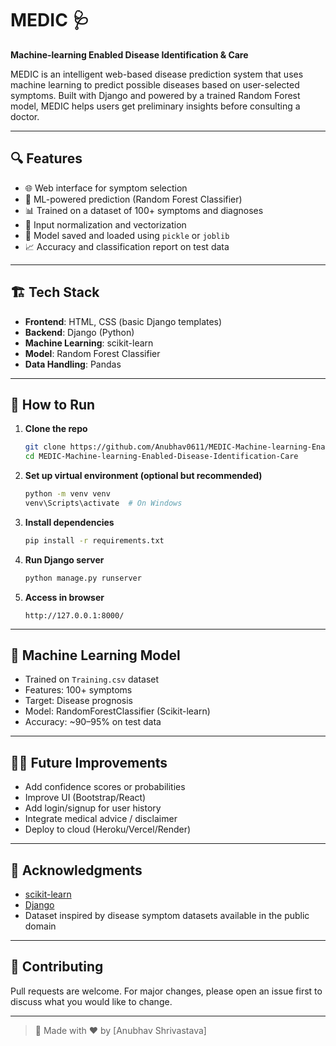 
# MEDIC 🩺  
**Machine-learning Enabled Disease Identification & Care**

MEDIC is an intelligent web-based disease prediction system that uses machine learning to predict possible diseases based on user-selected symptoms. Built with Django and powered by a trained Random Forest model, MEDIC helps users get preliminary insights before consulting a doctor.

---

## 🔍 Features

- 🌐 Web interface for symptom selection
- 🧠 ML-powered prediction (Random Forest Classifier)
- 📊 Trained on a dataset of 100+ symptoms and diagnoses
- 🔄 Input normalization and vectorization
- 💾 Model saved and loaded using `pickle` or `joblib`
- 📈 Accuracy and classification report on test data

---

## 🏗️ Tech Stack

- **Frontend**: HTML, CSS (basic Django templates)
- **Backend**: Django (Python)
- **Machine Learning**: scikit-learn
- **Model**: Random Forest Classifier
- **Data Handling**: Pandas

---

## 🚀 How to Run

1. **Clone the repo**
   ```bash
   git clone https://github.com/Anubhav0611/MEDIC-Machine-learning-Enabled-Disease-Identification-Care.git
   cd MEDIC-Machine-learning-Enabled-Disease-Identification-Care
   ```

2. **Set up virtual environment (optional but recommended)**
   ```bash
   python -m venv venv
   venv\Scripts\activate  # On Windows
   ```

3. **Install dependencies**
    ```bash
   pip install -r requirements.txt
   ```

4. **Run Django server**
   ```bash
   python manage.py runserver
   ```

5. **Access in browser**
   ```
   http://127.0.0.1:8000/
   ```

---

## 🧠 Machine Learning Model

- Trained on `Training.csv` dataset
- Features: 100+ symptoms
- Target: Disease prognosis
- Model: RandomForestClassifier (Scikit-learn)
- Accuracy: ~90–95% on test data



---

## 🙋‍♂️ Future Improvements

- Add confidence scores or probabilities
- Improve UI (Bootstrap/React)
- Add login/signup for user history
- Integrate medical advice / disclaimer
- Deploy to cloud (Heroku/Vercel/Render)

---



## 🙌 Acknowledgments

- [scikit-learn](https://scikit-learn.org/)
- [Django](https://www.djangoproject.com/)
- Dataset inspired by disease symptom datasets available in the public domain

---

## 🤝 Contributing

Pull requests are welcome. For major changes, please open an issue first to discuss what you would like to change.

---

> 🔗 Made with ❤️ by [Anubhav Shrivastava]
